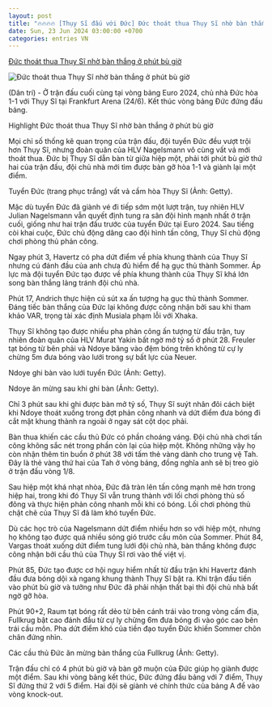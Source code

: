 ```yaml
---
layout: post
title: "🔥🔥🔥🔥 [Thụy Sĩ đấu với Đức] Đức thoát thua Thụy Sĩ nhờ bàn thắng ở phút bù giờ"
date: Sun, 23 Jun 2024 03:00:00 +0700
categories: entries VN
---
```

[Đức thoát thua Thụy Sĩ nhờ bàn thắng ở phút bù giờ](https://dantri.com.vn/the-thao/duc-thoat-thua-thuy-si-nho-ban-thang-o-phut-bu-gio-20240624040017268.htm)

![Đức thoát thua Thụy Sĩ nhờ bàn thắng ở phút bù giờ](https://cdn1.dantri.com.vn/4YpzMxy7UB3fnL4sgNKUZE9kvtc=/zoom/1200_630/2024/06/24/duc-crop-1719176358155.jpeg)

(Dân trí) - Ở trận đấu cuối cùng tại vòng bảng Euro 2024, chủ nhà Đức hòa 1-1 với Thụy Sĩ tại Frankfurt Arena (24/6). Kết thúc vòng bảng Đức đứng đầu bảng.

Highlight Đức thoát thua Thụy Sĩ nhờ bàn thắng ở phút bù giờ

Mọi chỉ số thống kê quan trọng của trận đấu, đội tuyển Đức đều vượt trội hơn Thụy Sĩ, nhưng đoàn quân của HLV Nagelsmann vô cùng vất vả mới thoát thua. Đức bị Thụy Sĩ dẫn bàn từ giữa hiệp một, phải tới phút bù giờ thứ hai của trận đấu, đội chủ nhà mới tìm được bàn gỡ hòa 1-1 và giành lại một điểm.

Tuyển Đức (trang phục trắng) vất vả cầm hòa Thụy Sĩ (Ảnh: Getty).

Mặc dù tuyển Đức đã giành vé đi tiếp sớm một lượt trận, tuy nhiên HLV Julian Nagelsmann vẫn quyết định tung ra sân đội hình mạnh nhất ở trận cuối, giống như hai trận đấu trước của tuyển Đức tại Euro 2024. Sau tiếng còi khai cuộc, Đức chủ động dâng cao đội hình tấn công, Thụy Sĩ chủ động chơi phòng thủ phản công.

Ngay phút 3, Havertz có pha dứt điểm về phía khung thành của Thụy Sĩ nhưng cú đánh đầu của anh chưa đủ hiểm để hạ gục thủ thành Sommer. Áp lực mà đội tuyển Đức tạo được về phía khung thành của Thụy Sĩ khá lớn song bàn thắng lảng tránh đội chủ nhà.

Phút 17, Andrich thực hiện cú sút xa ấn tượng hạ gục thủ thành Sommer. Đáng tiếc bàn thắng của Đức lại không được công nhận bởi sau khi tham khảo VAR, trọng tài xác định Musiala phạm lỗi với Xhaka.

Thụy Sĩ không tạo được nhiều pha phản công ấn tượng từ đầu trận, tuy nhiên đoàn quân của HLV Murat Yakin bất ngờ mở tỷ số ở phút 28. Freuler tạt bóng từ bên phải và Ndoye băng vào đệm bóng trên không từ cự ly chừng 5m đưa bóng vào lưới trong sự bất lực của Neuer.

Ndoye ghi bàn vào lưới tuyển Đức (Ảnh: Getty).

Ndoye ăn mừng sau khi ghi bàn (Ảnh: Getty).

Chỉ 3 phút sau khi ghi được bàn mở tỷ số, Thụy Sĩ suýt nhân đôi cách biệt khi Ndoye thoát xuống trong đợt phản công nhanh và dứt điểm đưa bóng đi cắt mặt khung thành ra ngoài ở ngay sát cột dọc phải.

Bàn thua khiến các cầu thủ Đức có phần choáng váng. Đội chủ nhà chơi tấn công không sắc nét trong phần còn lại của hiệp một. Không những vậy họ còn nhận thêm tin buồn ở phút 38 với tấm thẻ vàng dành cho trung vệ Tah. Đây là thẻ vàng thứ hai của Tah ở vòng bảng, đồng nghĩa anh sẽ bị treo giò ở trận đấu vòng 1/8.

Sau hiệp một khá nhạt nhòa, Đức đã tràn lên tấn công mạnh mẽ hơn trong hiệp hai, trong khi đó Thụy Sĩ vẫn trung thành với lối chơi phòng thủ số đông và thực hiện phản công nhanh mỗi khi có bóng. Lối chơi phòng thủ chặt chẽ của Thụy Sĩ đã làm khó tuyển Đức.

Dù các học trò của Nagelsmann dứt điểm nhiều hơn so với hiệp một, nhưng họ không tạo được quá nhiều sóng gió trước cầu môn của Sommer. Phút 84, Vargas thoát xuống dứt điểm tung lưới đội chủ nhà, bàn thắng không được công nhận bởi cầu thủ của Thụy Sĩ rơi vào thế việt vị.

Phút 85, Đức tạo được cơ hội nguy hiểm nhất từ đầu trận khi Havertz đánh đầu đưa bóng dội xà ngang khung thành Thụy Sĩ bật ra. Khi trận đấu tiến vào phút bù giờ và tưởng như Đức đã phải nhận thất bại thì đội chủ nhà bất ngờ gỡ hòa.

Phút 90+2, Raum tạt bóng rất dẻo từ bên cánh trái vào trong vòng cấm địa, Fullkrug bật cao đánh đầu từ cự ly chừng 6m đưa bóng đi vào góc cao bên trái cầu môn. Pha dứt điểm khó của tiền đạo tuyển Đức khiến Sommer chôn chân đứng nhìn.

Các cầu thủ Đức ăn mừng bàn thắng của Fullkrug (Ảnh: Getty).

Trận đấu chỉ có 4 phút bù giờ và bàn gỡ muộn của Đức giúp họ giành được một điểm. Sau khi vòng bảng kết thúc, Đức đứng đầu bảng với 7 điểm, Thụy Sĩ đứng thứ 2 với 5 điểm. Hai đội sẽ giành vé chính thức của bảng A để vào vòng knock-out.

